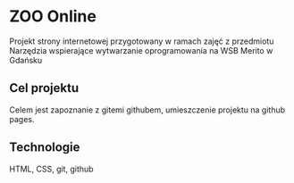 # ZOO Online
Projekt strony internetowej przygotowany w ramach zajęć z przedmiotu Narzędzia wspierające wytwarzanie oprogramowania na WSB Merito w Gdańsku

## Cel projektu
Celem jest zapoznanie z gitemi githubem, umieszczenie projektu na github pages.

## Technologie
HTML, CSS, git, github

